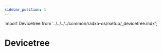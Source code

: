 ```yaml
---
sidebar_position: 1
---
```


import Devicetree from '../../../../common/radxa-os/rsetup/\_devicetree.mdx';

# Devicetree

<Devicetree />
